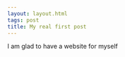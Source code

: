 ```yaml
---
layout: layout.html
tags: post
title: My real first post
---
```


I am glad to have a website for myself
